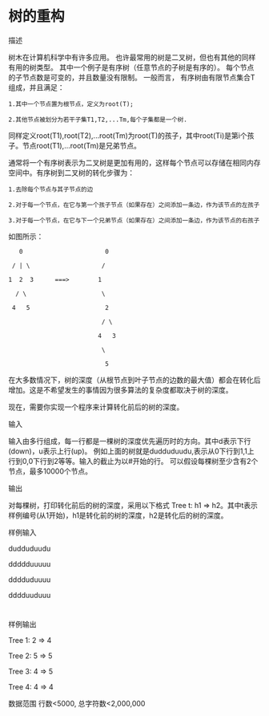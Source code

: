 # 树的重构
描述

树木在计算机科学中有许多应用。 也许最常用的树是二叉树，但也有其他的同样有用的树类型。 其中一个例子是有序树（任意节点的子树是有序的）。 
每个节点的子节点数是可变的，并且数量没有限制。 一般而言， 有序树由有限节点集合T组成，并且满足：

    1.其中一个节点置为根节点，定义为root(T);

    2.其他节点被划分为若干子集T1,T2,...Tm,每个子集都是一个树.

同样定义root(T1),root(T2),...root(Tm)为root(T)的孩子，其中root(Ti)是第i个孩子。节点root(T1),...root(Tm)是兄弟节点。

通常将一个有序树表示为二叉树是更加有用的，这样每个节点可以存储在相同内存空间中。有序树到二叉树的转化步骤为：

    1.去除每个节点与其子节点的边

    2.对于每一个节点，在它与第一个孩子节点（如果存在）之间添加一条边，作为该节点的左孩子

    3.对于每一个节点，在它与下一个兄弟节点（如果存在）之间添加一条边，作为该节点的右孩子

如图所示：
```
   0                       0

 / | \                    /

1  2  3      ===>        1

  / \                     \

 4   5                     2
 
                          / \

                         4   3

                          \

                           5
```

在大多数情况下，树的深度（从根节点到叶子节点的边数的最大值）都会在转化后增加。这是不希望发生的事情因为很多算法的复杂度都取决于树的深度。




现在，需要你实现一个程序来计算转化前后的树的深度。

输入

输入由多行组成，每一行都是一棵树的深度优先遍历时的方向。其中d表示下行(down)，u表示上行(up)。
例如上面的树就是dudduduudu,表示从0下行到1,1上行到0,0下行到2等等。输入的截止为以#开始的行。
可以假设每棵树至少含有2个节点，最多10000个节点。

输出

对每棵树，打印转化前后的树的深度，采用以下格式 Tree t: h1 => h2。其中t表示样例编号(从1开始)，h1是转化前的树的深度，h2是转化后的树的深度。

样例输入

dudduduudu

ddddduuuuu

dddduduuuu

dddduuduuu

#

样例输出

Tree 1: 2 => 4

Tree 2: 5 => 5

Tree 3: 4 => 5

Tree 4: 4 => 4

数据范围
行数<5000, 总字符数<2,000,000
